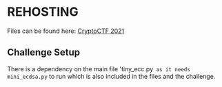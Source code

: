 # REHOSTING

Files can be found here: [CryptoCTF 2021](https://github.com/sajjadium/ctf-archives/tree/main/ctfs/Crypto/2021/tiny_ecc)

## Challenge Setup
There is a dependency on the main file 'tiny_ecc.py` as it needs mini_ecdsa.py` to run which is also included in the files and the challenge.